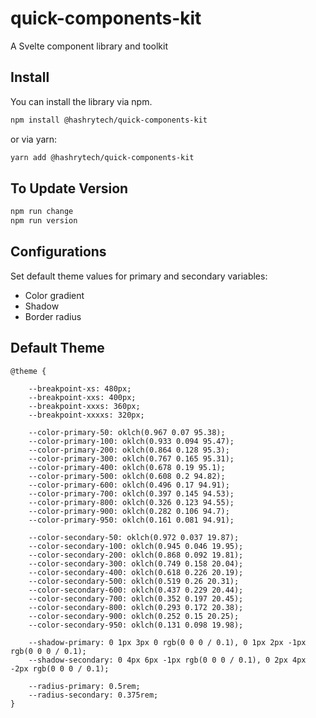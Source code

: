 # quick-components-kit
A Svelte component library and toolkit

## Install

You can install the library via npm.

```bash
npm install @hashrytech/quick-components-kit
```

or via yarn:

```bash
yarn add @hashrytech/quick-components-kit
```

## To Update Version
```bash
npm run change
npm run version
```

## Configurations
Set default theme values for primary and secondary variables:
- Color gradient
- Shadow
- Border radius

## Default Theme

``` 
@theme {

    --breakpoint-xs: 480px;
    --breakpoint-xxs: 400px;
    --breakpoint-xxxs: 360px;
    --breakpoint-xxxxs: 320px;

    --color-primary-50: oklch(0.967 0.07 95.38);
    --color-primary-100: oklch(0.933 0.094 95.47);
    --color-primary-200: oklch(0.864 0.128 95.3);
    --color-primary-300: oklch(0.767 0.165 95.31);
    --color-primary-400: oklch(0.678 0.19 95.1);
    --color-primary-500: oklch(0.608 0.2 94.82);
    --color-primary-600: oklch(0.496 0.17 94.91);
    --color-primary-700: oklch(0.397 0.145 94.53);
    --color-primary-800: oklch(0.326 0.123 94.55);
    --color-primary-900: oklch(0.282 0.106 94.7);
    --color-primary-950: oklch(0.161 0.081 94.91);

    --color-secondary-50: oklch(0.972 0.037 19.87);
    --color-secondary-100: oklch(0.945 0.046 19.95);
    --color-secondary-200: oklch(0.868 0.092 19.81);
    --color-secondary-300: oklch(0.749 0.158 20.04);
    --color-secondary-400: oklch(0.618 0.226 20.19);
    --color-secondary-500: oklch(0.519 0.26 20.31);
    --color-secondary-600: oklch(0.437 0.229 20.44);
    --color-secondary-700: oklch(0.352 0.197 20.45);
    --color-secondary-800: oklch(0.293 0.172 20.38);
    --color-secondary-900: oklch(0.252 0.15 20.25);
    --color-secondary-950: oklch(0.131 0.098 19.98);

    --shadow-primary: 0 1px 3px 0 rgb(0 0 0 / 0.1), 0 1px 2px -1px rgb(0 0 0 / 0.1);
    --shadow-secondary: 0 4px 6px -1px rgb(0 0 0 / 0.1), 0 2px 4px -2px rgb(0 0 0 / 0.1);

    --radius-primary: 0.5rem;
    --radius-secondary: 0.375rem;
}
```